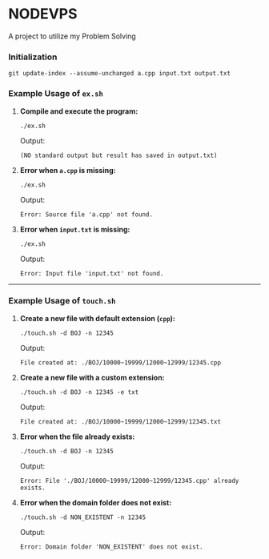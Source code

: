 # NODEVPS

A project to utilize my Problem Solving

### Initialization

```
git update-index --assume-unchanged a.cpp input.txt output.txt
```

### Example Usage of `ex.sh`

1. **Compile and execute the program:**

   ```
   ./ex.sh
   ```

   Output:

   ```
   (NO standard output but result has saved in output.txt)
   ```

2. **Error when `a.cpp` is missing:**

   ```
   ./ex.sh
   ```

   Output:

   ```
   Error: Source file 'a.cpp' not found.
   ```

3. **Error when `input.txt` is missing:**

   ```
   ./ex.sh
   ```

   Output:

   ```
   Error: Input file 'input.txt' not found.
   ```

---

### Example Usage of `touch.sh`

1. **Create a new file with default extension (`cpp`):**

   ```
   ./touch.sh -d BOJ -n 12345
   ```

   Output:

   ```
   File created at: ./BOJ/10000~19999/12000~12999/12345.cpp
   ```

2. **Create a new file with a custom extension:**

   ```
   ./touch.sh -d BOJ -n 12345 -e txt
   ```

   Output:

   ```
   File created at: ./BOJ/10000~19999/12000~12999/12345.txt
   ```

3. **Error when the file already exists:**

   ```
   ./touch.sh -d BOJ -n 12345
   ```

   Output:

   ```
   Error: File './BOJ/10000~19999/12000~12999/12345.cpp' already exists.
   ```

4. **Error when the domain folder does not exist:**
   ```
   ./touch.sh -d NON_EXISTENT -n 12345
   ```
   Output:
   ```
   Error: Domain folder 'NON_EXISTENT' does not exist.
   ```
